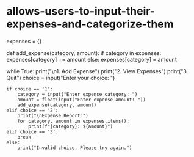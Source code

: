 # allows-users-to-input-their-expenses-and-categorize-them
expenses = {}

def add_expense(category, amount):
    if category in expenses:
        expenses[category] += amount
    else:
        expenses[category] = amount

while True:
    print("\n1. Add Expense")
    print("2. View Expenses")
    print("3. Quit")
    choice = input("Enter your choice: ")

    if choice == '1':
        category = input("Enter expense category: ")
        amount = float(input("Enter expense amount: "))
        add_expense(category, amount)
    elif choice == '2':
        print("\nExpense Report:")
        for category, amount in expenses.items():
            print(f"{category}: ${amount}")
    elif choice == '3':
        break
    else:
        print("Invalid choice. Please try again.")

